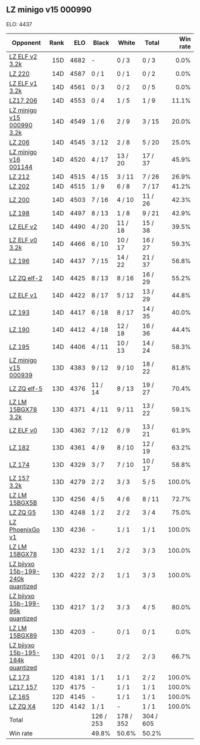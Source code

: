 ## LZ minigo v15 000990 ##

ELO: 4437

Opponent | Rank | ELO | Black | White | Total | Win rate
---------|-----:|----:|-------|-------|-------|-------:
[LZ ELF v2 3.2k](LZ%20ELF%20v2%203.2k.md) | 15D | 4682 | - | 0 / 3 | 0 / 3 | 0.0%
[LZ 220](LZ%20220.md) | 14D | 4587 | 0 / 1 | 0 / 1 | 0 / 2 | 0.0%
[LZ ELF v1 3.2k](LZ%20ELF%20v1%203.2k.md) | 14D | 4561 | 0 / 3 | 0 / 2 | 0 / 5 | 0.0%
[LZ17 206](LZ17%20206.md) | 14D | 4553 | 0 / 4 | 1 / 5 | 1 / 9 | 11.1%
[LZ minigo v15 000990 3.2k](LZ%20minigo%20v15%20000990%203.2k.md) | 14D | 4549 | 1 / 6 | 2 / 9 | 3 / 15 | 20.0%
[LZ 206](LZ%20206.md) | 14D | 4545 | 3 / 12 | 2 / 8 | 5 / 20 | 25.0%
[LZ minigo v16 001144](LZ%20minigo%20v16%20001144.md) | 14D | 4520 | 4 / 17 | 13 / 20 | 17 / 37 | 45.9%
[LZ 212](LZ%20212.md) | 14D | 4515 | 4 / 15 | 3 / 11 | 7 / 26 | 26.9%
[LZ 202](LZ%20202.md) | 14D | 4515 | 1 / 9 | 6 / 8 | 7 / 17 | 41.2%
[LZ 200](LZ%20200.md) | 14D | 4503 | 7 / 16 | 4 / 10 | 11 / 26 | 42.3%
[LZ 198](LZ%20198.md) | 14D | 4497 | 8 / 13 | 1 / 8 | 9 / 21 | 42.9%
[LZ ELF v2](LZ%20ELF%20v2.md) | 14D | 4490 | 4 / 20 | 11 / 18 | 15 / 38 | 39.5%
[LZ ELF v0 3.2k](LZ%20ELF%20v0%203.2k.md) | 14D | 4466 | 6 / 10 | 10 / 17 | 16 / 27 | 59.3%
[LZ 196](LZ%20196.md) | 14D | 4437 | 7 / 15 | 14 / 22 | 21 / 37 | 56.8%
[LZ ZQ elf-2](LZ%20ZQ%20elf-2.md) | 14D | 4425 | 8 / 13 | 8 / 16 | 16 / 29 | 55.2%
[LZ ELF v1](LZ%20ELF%20v1.md) | 14D | 4422 | 8 / 17 | 5 / 12 | 13 / 29 | 44.8%
[LZ 193](LZ%20193.md) | 14D | 4417 | 6 / 18 | 8 / 17 | 14 / 35 | 40.0%
[LZ 190](LZ%20190.md) | 14D | 4412 | 4 / 18 | 12 / 18 | 16 / 36 | 44.4%
[LZ 195](LZ%20195.md) | 14D | 4406 | 4 / 11 | 10 / 13 | 14 / 24 | 58.3%
[LZ minigo v15 000939](LZ%20minigo%20v15%20000939.md) | 13D | 4383 | 9 / 12 | 9 / 10 | 18 / 22 | 81.8%
[LZ ZQ elf-5](LZ%20ZQ%20elf-5.md) | 13D | 4376 | 11 / 14 | 8 / 13 | 19 / 27 | 70.4%
[LZ LM 15BGX78 3.2k](LZ%20LM%2015BGX78%203.2k.md) | 13D | 4371 | 4 / 11 | 9 / 11 | 13 / 22 | 59.1%
[LZ ELF v0](LZ%20ELF%20v0.md) | 13D | 4362 | 7 / 12 | 6 / 9 | 13 / 21 | 61.9%
[LZ 182](LZ%20182.md) | 13D | 4361 | 4 / 9 | 8 / 10 | 12 / 19 | 63.2%
[LZ 174](LZ%20174.md) | 13D | 4329 | 3 / 7 | 7 / 10 | 10 / 17 | 58.8%
[LZ 157 3.2k](LZ%20157%203.2k.md) | 13D | 4279 | 2 / 2 | 3 / 3 | 5 / 5 | 100.0%
[LZ LM 15BGX5B](LZ%20LM%2015BGX5B.md) | 13D | 4256 | 4 / 5 | 4 / 6 | 8 / 11 | 72.7%
[LZ ZQ G5](LZ%20ZQ%20G5.md) | 13D | 4248 | 1 / 2 | 2 / 2 | 3 / 4 | 75.0%
[LZ PhoenixGo v1](LZ%20PhoenixGo%20v1.md) | 13D | 4236 | - | 1 / 1 | 1 / 1 | 100.0%
[LZ LM 15BGX78](LZ%20LM%2015BGX78.md) | 13D | 4232 | 1 / 1 | 2 / 2 | 3 / 3 | 100.0%
[LZ bjiyxo 15b-199-240k quantized](LZ%20bjiyxo%2015b-199-240k%20quantized.md) | 13D | 4222 | 2 / 2 | 1 / 1 | 3 / 3 | 100.0%
[LZ bjiyxo 15b-199-96k quantized](LZ%20bjiyxo%2015b-199-96k%20quantized.md) | 13D | 4217 | 1 / 2 | 3 / 3 | 4 / 5 | 80.0%
[LZ LM 15BGX89](LZ%20LM%2015BGX89.md) | 13D | 4203 | - | 0 / 1 | 0 / 1 | 0.0%
[LZ bjiyxo 15b-195-184k quantized](LZ%20bjiyxo%2015b-195-184k%20quantized.md) | 13D | 4201 | 0 / 1 | 2 / 2 | 2 / 3 | 66.7%
[LZ 173](LZ%20173.md) | 12D | 4181 | 1 / 1 | 1 / 1 | 2 / 2 | 100.0%
[LZ17 157](LZ17%20157.md) | 12D | 4175 | - | 1 / 1 | 1 / 1 | 100.0%
[LZ 165](LZ%20165.md) | 12D | 4145 | - | 1 / 1 | 1 / 1 | 100.0%
[LZ ZQ X4](LZ%20ZQ%20X4.md) | 12D | 4142 | 1 / 1 | - | 1 / 1 | 100.0%
Total | | | 126 / 253 | 178 / 352 | 304 / 605 | 
Win rate| | | 49.8% | 50.6% | 50.2% | 
